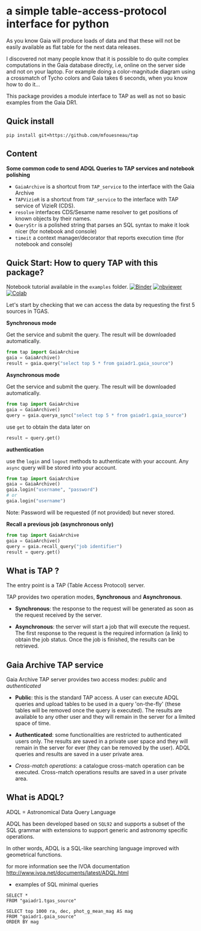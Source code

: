 # a simple table-access-protocol interface for python

As you know Gaia will produce loads of data and that these will not be easily available as flat table for the next data releases.

I discovered not many people know that it is possible to do quite complex computations in the Gaia database directly, 
i.e, online on the server side and not on your laptop. 
For example doing a color-magnitude diagram using a crossmatch of Tycho colors and Gaia takes 6 seconds, 
when you know how to do it...

This package provides a module interface to TAP as well as not so basic examples from the Gaia DR1.

## Quick install

```
pip install git+https://github.com/mfouesneau/tap
```

## Content

**Some common code to send ADQL Queries to TAP services and notebook polishing**

* `GaiaArchive` is a shortcut from `TAP_service` to the interface with the Gaia Archive
* `TAPVizieR`   is a shortcut from `TAP_service` to the interface with TAP service of VizieR (CDS).
* `resolve`     interfaces CDS/Sesame name resolver to get positions of known objects by their names.
* `QueryStr`    is a polished string that parses an SQL syntax to make it look nicer (for notebook and console)
* `timeit`      a context manager/decorator that reports execution time (for notebook and console)


## Quick Start: How to query TAP with this package?

Notebook tutorial available in the `examples` folder. 
[![Binder](https://mybinder.org/badge.svg)](https://mybinder.org/v2/gh/mfouesneau/tap/master?filepath=examples%2FTAP_tutorial.ipynb)
[![nbviewer](https://img.shields.io/badge/render%20on-nbviewer-orange.svg)](https://nbviewer.jupyter.org/github/mfouesneau/tap/blob/master/examples/TAP_tutorial.ipynb)
[![Colab](https://colab.research.google.com/assets/colab-badge.svg)](https://colab.research.google.com/github/mfouesneau/tap/blob/master/examples/TAP_tutorial.ipynb)


Let's start by checking that we can access the data by requesting the first 5 sources in TGAS.

**Synchronous mode**

Get the service and submit the query. The result will be downloaded automatically.

```python
from tap import GaiaArchive
gaia = GaiaArchive()
result = gaia.query("select top 5 * from gaiadr1.gaia_source")
```

**Asynchronous mode**

Get the service and submit the query. The result will be downloaded automatically.

```python
from tap import GaiaArchive
gaia = GaiaArchive()
query = gaia.querya_sync("select top 5 * from gaiadr1.gaia_source")
```

use `get` to obtain the data later on
```python
result = query.get()
```

**authentication**

use the `login` and `logout` methods to authenticate with your account.
Any `async` query will be stored into your account.

```python
from tap import GaiaArchive
gaia = GaiaArchive()
gaia.login("username", "password")
# or
gaia.login("username")
```
Note: Password will be requested (if not provided) but never stored.

**Recall a previous job (asynchronous only)**

```python
from tap import GaiaArchive
gaia = GaiaArchive()
query = gaia.recall_query("job identifier")
result = query.get()
```

## What is TAP ?

The entry point is a TAP (Table Access Protocol) server.

TAP provides two operation modes, **Synchronous** and **Asynchronous**.

* **Synchronous**: the response to the request will be generated as soon as the request received by the server.

* **Asynchronous**: the server will start a job that will execute the request.
  The first response to the request is the required information (a link) to obtain the job status. 
  Once the job is finished, the results can be retrieved.


## Gaia Archive TAP service
Gaia Archive TAP server provides two access modes: *public* and *authenticated*

* **Public**: this is the standard TAP access. 
  A user can execute ADQL queries and upload tables to be used in a query 'on-the-fly' (these tables will be removed once the query is executed). 
  The results are available to any other user and they will remain in the server for a limited space of time.
  
* **Authenticated**: some functionalities are restricted to authenticated users only.
  The results are saved in a private user space and they will remain in the server for ever (they can be removed by the user). ADQL queries and results are saved in a user private area.

* *Cross-match operations*: a catalogue cross-match operation can be executed. 
  Cross-match operations results are saved in a user private area.
  

## What is ADQL?

ADQL = Astronomical Data Query Language

ADQL has been developed based on `SQL92` and supports a subset of the SQL grammar with extensions to support generic and astronomy specific operations.

In other words, ADQL is a SQL-like searching language improved with geometrical functions.

for more information see the IVOA documentation http://www.ivoa.net/documents/latest/ADQL.html

* examples of SQL minimal queries

```mysql
SELECT *
FROM "gaiadr1.tgas_source"
```

```mysql
SELECT top 1000 ra, dec, phot_g_mean_mag AS mag  
FROM "gaiadr1.gaia_source"
ORDER BY mag
```
